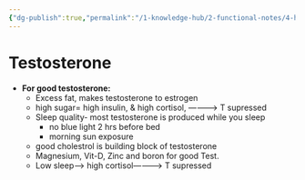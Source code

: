 ```yaml
---
{"dg-publish":true,"permalink":"/1-knowledge-hub/2-functional-notes/4-health-notes/general-health-notes/health-concepts/testosterone/","noteIcon":""}
---
```


# Testosterone

- **For good testosterone:**
    - Excess fat, makes testosterone to estrogen
    - high sugar= high insulin, & high cortisol, —---> T supressed
    - Sleep quality- most testosterone is produced while you sleep
        - no blue light 2 hrs before bed
        - morning sun exposure
    - good cholestrol is building block of testosterone
    - Magnesium, Vit-D, Zinc and boron for good Test.
    - Low sleep—-> high cortisol—---> T supressed